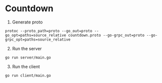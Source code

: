 # Countdown

1. Generate proto

```
protoc --proto_path=proto --go_out=proto --go_opt=paths=source_relative countdown.proto --go-grpc_out=proto --go-grpc_opt=paths=source_relative
```

2. Run the server

```
go run server/main.go
```

3. Run the client

```
go run client/main.go
```
